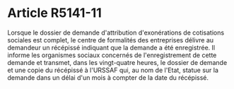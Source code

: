 # Article R5141-11

  
Lorsque le dossier de demande d'attribution d'exonérations de cotisations sociales est complet, le centre de formalités des entreprises délivre au demandeur un récépissé indiquant que la demande a été enregistrée. Il informe les organismes sociaux concernés de l'enregistrement de cette demande et transmet, dans les vingt-quatre heures, le dossier de demande et une copie du récépissé à l'URSSAF qui, au nom de l'Etat, statue sur la demande dans un délai d'un mois à compter de la date du récépissé.